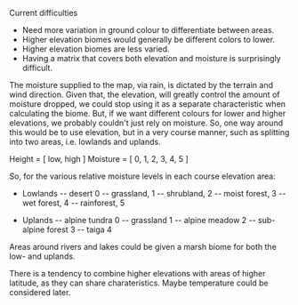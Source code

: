 Current difficulties

- Need more variation in ground colour to differentiate between areas.
- Higher elevation biomes would generally be different colors to lower.
- Higher elevation biomes are less varied.
- Having a matrix that covers both elevation and moisture is surprisingly difficult.

The moisture supplied to the map, via rain, is dictated by the terrain and wind direction. Given that, the elevation, will greatly control the amount of moisture dropped, we could stop using it as a separate characteristic when calculating the biome. But, if we want different colours for lower and higher elevations, we probably couldn't just rely on moisture. So, one way around this would be to use elevation, but in a very course manner, such as splitting into two areas, i.e. lowlands and uplands.

Height    = [ low, high ]
Moisture  = [ 0, 1, 2, 3, 4, 5 ]

So, for the various relative moisture levels in each course elevation area:
- Lowlands
-- desert              0
-- grassland,          1
-- shrubland,          2
-- moist forest,       3
-- wet forest,         4
-- rainforest,         5

- Uplands
-- alpine tundra       0 
-- grassland           1
-- alpine meadow       2
-- sub-alpine forest   3
-- taiga               4

Areas around rivers and lakes could be given a marsh biome for both the low- and uplands.

There is a tendency to combine higher elevations with areas of higher latitude, as they can share charateristics. Maybe temperature could be considered later.
